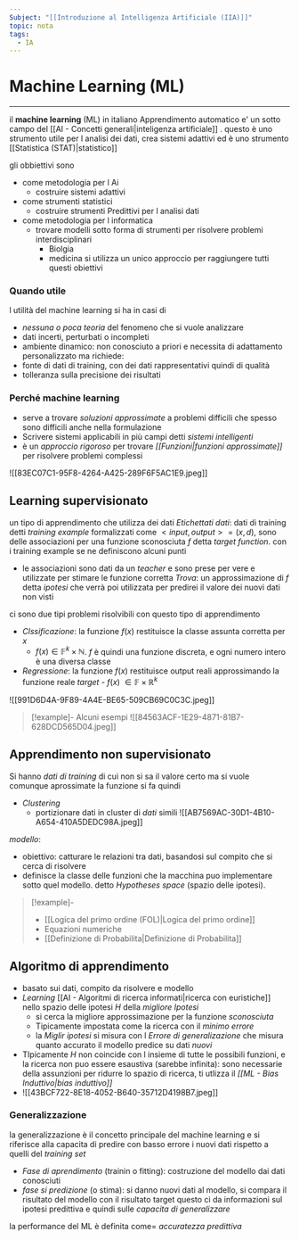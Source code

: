 ```yaml
---
Subject: "[[Introduzione al Intelligenza Artificiale (IIA)]]"
topic: nota
tags:
  - IA
---
```

# Machine Learning (ML)
---
il __machine learning__ (ML) in italiano Apprendimento automatico e' un sotto campo del [[AI - Concetti generali|inteligenza artificiale]] . questo è uno strumento utile  per l analisi dei dati, crea sistemi adattivi ed è uno strumento [[Statistica (STAT)|statistico]] 

gli obbiettivi sono
- come metodologia per l Ai
	- costruire sistemi adattivi 
- come strumenti statistici 
	- costruire strumenti Predittivi per l analisi dati
-  come metodologia per l informatica
	- trovare modelli sotto forma di strumenti per risolvere problemi interdisciplinari 
		- Biolgia
		- medicina 
si utilizza un unico approccio per raggiungere tutti questi obiettivi



### Quando utile
l utilità del machine learning si ha in casi di 
- _nessuna o poca teoria_ del fenomeno che si vuole analizzare
- dati incerti, perturbati o incompleti 
- ambiente dinamico: non conosciuto a priori e necessita di adattamento personalizzato 
ma richiede:
- fonte di dati di training, con dei dati rappresentativi quindi di qualità
- tolleranza sulla precisione dei risultati


### Perché machine learning
- serve a trovare _soluzioni approssimate_ a problemi difficili che spesso sono difficili anche nella formulazione 
- Scrivere sistemi applicabili in più campi detti _sistemi intelligenti_
- è un _approccio rigoroso_ per trovare _[[Funzioni|funzioni approssimate]]_ per risolvere problemi complessi 

![[83EC07C1-95F8-4264-A425-289F6F5AC1E9.jpeg]]

## Learning supervisionato
un tipo di apprendimento che utilizza dei dati _Etichettati_ 
_dati_: dati di training detti _training example_ formalizzati  come $<input,output> = (x,d)$, sono delle associazioni per una funzione sconosciuta $f$ detta _target function_. con i training example se ne definiscono alcuni punti 
- le associazioni sono dati da un _teacher_ e sono prese per vere e utilizzate per stimare le funzione corretta
_Trova_: un approssimazione di $f$ detta _ipotesi_ che verrà poi utilizzata per predirei il valore dei nuovi dati non visti 


ci sono due tipi problemi risolvibili con questo tipo di apprendimento 
- _Clssificazione_: la funzione $f(x)$ restituisce la classe assunta corretta per $x$
	- $f(x)\in \mathbb{F}^k\times \mathbb{N}$. $f$ è quindi una funzione discreta, e ogni numero intero è una diversa classe 
- _Regressione_: la funzione $f(x)$ restituisce output reali approssimando la funzione reale _target_
- $f(x)$ $\in \mathbb{F}\times\mathbb{R}^k$
	 
![[991D6D4A-9F89-4A4E-BE65-509CB69C0C3C.jpeg]]

>[!example]- Alcuni esempi
>![[84563ACF-1E29-4871-81B7-628DCD565D04.jpeg]]


## Apprendimento non supervisionato
Si hanno _dati di training_ di cui non si sa il valore certo ma si vuole comunque aprossimate la funzione si fa quindi 
- _Clustering_
	- portizionare dati in cluster di _dati_ simili 
![[AB7569AC-30D1-4B10-A654-410A5DEDC98A.jpeg]]

_modello_: 
- obiettivo: catturare le relazioni tra dati, basandosi sul compito che si cerca di risolvere
- definisce la classe delle funzioni  che la macchina puo implementare sotto quel modello. detto _Hypotheses space_ (spazio delle ipotesi). 
	
>[!example]- 
> - [[Logica del primo ordine (FOL)|Logica del primo ordine]]
> - Equazioni numeriche
> - [[Definizione di Probabilita|Definizione di Probabilita]]

## Algoritmo di apprendimento 


- basato sui dati, compito da risolvere e modello
- _Learning_  [[AI - Algoritmi di ricerca informati|ricerca con euristiche]] nello spazio delle ipotesi $H$ della _migliore Ipotesi_ 
	- si cerca la migliore approssimazione per la funzione _sconosciuta_ 
	- Tipicamente impostata come la ricerca con il _minimo errore_
	- la _Miglir ipotesi_   si misura con l _Errore di generalizazione_ che misura quanto accurato il modello predice su dati _nuovi_  
- TIpicamente $H$ non coincide con l insieme di tutte le possibili funzioni, e la ricerca non puo essere esaustiva (sarebbe infinita): sono necessarie della assunzioni per ridurre lo spazio di ricerca, ti utlizza il _[[ML - Bias Induttivo|bias induttivo]]_
- ![[43BCF722-8E18-4052-B640-35712D4198B7.jpeg]]


### Generalizzazione 
la generalizzazione è il concetto principale del machine learning e si riferisce alla capacita di predire con basso errore i nuovi dati rispetto a quelli del _training set_
-  _Fase di aprendimento_ (trainin o fitting):  costruzione del modello dai dati conosciuti
- _fase si predizione_ (o stima): si danno nuovi dati al modello, si compara il risultato del modello con il risultato target 
questo ci da informazioni sul ipotesi predittiva e quindi sulle _capacita di generalizzare_

la performance del ML è definita come= _accuratezza predittiva_



